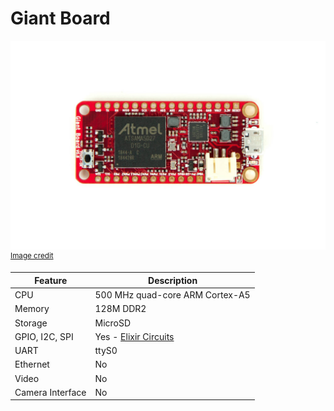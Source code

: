 # Giant Board

![Giantboard image](assets/images/giant-board-top-1-1024x678.jpg)
<br><sup>[Image credit](#groboards)</sup>

| Feature              | Description                     |
| -------------------- | ------------------------------- |
| CPU                  | 500 MHz quad-core ARM Cortex-A5 |
| Memory               | 128M DDR2                       |
| Storage              | MicroSD                         |
| GPIO, I2C, SPI       | Yes - [Elixir Circuits](https://github.com/elixir-circuits) |
| UART                 | ttyS0                           |
| Ethernet             | No                              |
| Video                | No                              |
| Camera Interface     | No                              |
